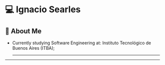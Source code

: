 # :computer: Ignacio Searles

## :book: About Me 
* Currently studying Software Engineering at: Instituto Tecnológico de Buenos Aires (ITBA);

    *******         *        ****   *** ***   ****  *** ***   *******  ******** ** * *  ****      **         **********      * ******  **   *******   ******** **** *   *        *          **** ***     ****  **  ************* *   ******** **          **           **    *******    ***********   *********       ****** **     *    * ****  **  ****      *****    *********    ********* *     ***    **          *  *******   ****   *******      *******    *** **** *****    * *  **             ********   ******  ***       *******         **** *******                      *****      ***********   *********** ***  * ****    * * **           *         * *** **   ********* *** **********    * ****     *    ***         ******         **  ****** * ***    *****   ****    ******           ****       *******         *******   ***      * ***     ***    ****     * *     ******  ***   ***  *       *****    ***      *******    *    ****   ** * ****      **  ***   *******       ***   *          *******  * **    ***   **** ****     *** **************                 ***    ******** ***       * ***** *****      *
 ****** * **              * *            ****** ***          **** ****   *      **    * *        *  * * **     ***   *    **** * * *** * *    * *****     *     *          ***********  **        *** *  ****      ******    **   ***   ****   *   **   ******** ******   ***   ******* ******    ****  *   *  ****  * * *
